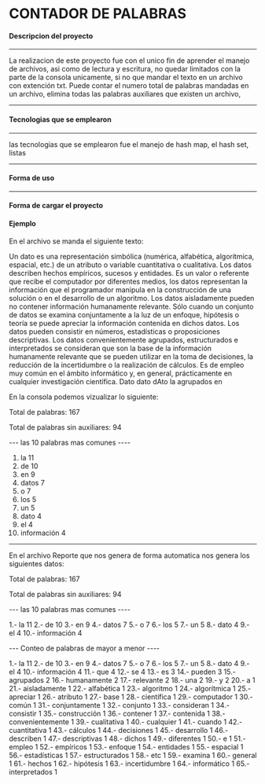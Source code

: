 
CONTADOR DE PALABRAS
================

#### <i class="icon-folder-open"></i>Descripcion del proyecto
-------------
La realizacion de este proyecto fue con el unico fin de aprender el manejo de archivos, asi como de lectura y escritura, no quedar limitados con la parte de la consola unicamente, si no que mandar el texto en un archivo con extención txt.
Puede contar el numero total de palabras mandadas en un archivo,  elimina todas las palabras auxiliares que existen un archivo,


----------
#### <i class="icon-file"></i> Tecnologias que se emplearon
-------------

las tecnologias que se emplearon fue el manejo de hash map, el hash set, listas

-------------
#### <i class="icon-refresh"></i>Forma de uso
-------------
#### <i class="icon-upload"></i> Forma de cargar el proyecto
#### <i class="icon-refresh"></i>Ejemplo


En el archivo se manda el siguiente texto:


Un dato es una representación simbólica (numérica, alfabética, algorítmica, espacial, etc.) de un atributo o variable cuantitativa o cualitativa.
Los datos describen hechos empíricos, sucesos y entidades. Es un valor o referente que recibe el computador por diferentes medios, 
los datos representan la información que el programador manipula en la construcción de una solución o en el desarrollo de un algoritmo.
Los datos aisladamente pueden no contener información humanamente relevante. 
Sólo cuando un conjunto de datos se examina conjuntamente a la luz de un enfoque,
hipótesis o teoría se puede apreciar la información contenida en dichos datos. 
Los datos pueden consistir en números, estadísticas o proposiciones descriptivas. 
Los datos convenientemente agrupados, estructurados e interpretados se consideran que son la
base de la información humanamente relevante que se pueden utilizar en la toma de decisiones, 
la reducción de la incertidumbre o la realización de cálculos. Es de empleo muy común en el ámbito informático y,
en general, prácticamente en cualquier investigación científica.
Dato dato dAto
 la agrupados en
 
 En la consola podemos vizualizar lo siguiente:
 
 
 Total de palabras: 167

Total de palabras sin auxiliares: 94

--- las 10 palabras mas comunes ----

1. la 11
2. de 10
3. en 9
4. datos 7
5. o 7
6. los 5
7. un 5
8. dato 4
9. el 4
10. información 4

 

-------------

En el archivo Reporte que nos genera de forma automatica nos genera los siguientes datos:

Total de palabras: 167

Total de palabras sin auxiliares: 94

--- las 10 palabras mas comunes ----

1.- la 11
2.- de 10
3.- en 9
4.- datos 7
5.- o 7
6.- los 5
7.- un 5
8.- dato 4
9.- el 4
10.- información 4


--- Conteo de palabras de mayor a menor ----

1.- la 11
2.- de 10
3.- en 9
4.- datos 7
5.- o 7
6.- los 5
7.- un 5
8.- dato 4
9.- el 4
10.- información 4
11.- que 4
12.- se 4
13.- es 3
14.- pueden 3
15.- agrupados 2
16.- humanamente 2
17.- relevante 2
18.- una 2
19.- y 2
20.- a 1
21.- aisladamente 1
22.- alfabética 1
23.- algoritmo 1
24.- algorítmica 1
25.- apreciar 1
26.- atributo 1
27.- base 1
28.- científica 1
29.- computador 1
30.- común 1
31.- conjuntamente 1
32.- conjunto 1
33.- consideran 1
34.- consistir 1
35.- construcción 1
36.- contener 1
37.- contenida 1
38.- convenientemente 1
39.- cualitativa 1
40.- cualquier 1
41.- cuando 1
42.- cuantitativa 1
43.- cálculos 1
44.- decisiones 1
45.- desarrollo 1
46.- describen 1
47.- descriptivas 1
48.- dichos 1
49.- diferentes 1
50.- e 1
51.- empleo 1
52.- empíricos 1
53.- enfoque 1
54.- entidades 1
55.- espacial 1
56.- estadísticas 1
57.- estructurados 1
58.- etc 1
59.- examina 1
60.- general 1
61.- hechos 1
62.- hipótesis 1
63.- incertidumbre 1
64.- informático 1
65.- interpretados 1



